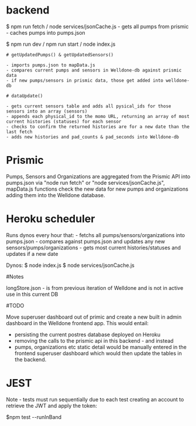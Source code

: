 # backend

$ npm run fetch / node services/jsonCache.js
    - gets all pumps from prismic
    - caches pumps into pumps.json

$ npm run dev / npm run start / node index.js

    # getUpdatedPumps() & getUpdatedSensors()

    - imports pumps.json to mapData.js
    - compares current pumps and sensors in Welldone-db against prismic data
    - if new pumps/sensors in prismic data, those get added into welldone-db

    # dataUpdate()

    - gets current sensors table and adds all pysical_ids for those sensors into an array (sensors)
    - appends each physical_id to the momo URL, returning an array of most current histories (statuses) for each sensor
    - checks to confirm the returned histories are for a new date than the last fetch
    - adds new histories and pad_counts & pad_seconds into Welldone-db

# Prismic

Pumps, Sensors and Organizations are aggregated from the Prismic API into pumps.json via "node run fetch" or "node services/jsonCache.js", mapData.js functions check the new data for new pumps and organizations adding them into the Welldone database.


# Heroku scheduler 

Runs dynos every hour that:
    - fetchs all pumps/sensors/organizations into pumps.json
    - compares against pumps.json and updates any new sensors/pumps/organizations
    - gets most current histories/statuses and updates if a new date

Dynos: 
$ node index.js
$ node services/jsonCache.js


#Notes

longStore.json - is from previous iteration of Welldone and is not in active use in this current DB

#TODO

Move superuser dashboard out of primic and create a new built in admin dashboard in the Welldone frontend app. This would entail:
-  persisting the current postres database deployed on Heroku 
- removing the calls to the prismic api in this backend - and instead 
- pumps, organizations etc static detail would be manually entered in the frontend superuser dashboard which would then update the tables in the backend. 

# JEST 

Note - tests must run sequentially due to each test creating an account to retrieve the JWT and apply the token:

$npm test --runInBand